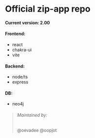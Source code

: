 # Official zip-app repo

#### Current version: 2.00

#### Frontend:
* react
* chakra-ui
* vite

#### Backend:
* node/ts
* express

#### DB:
* neo4j

> ###### Maintained by:
> @oevadee
> @oopjot